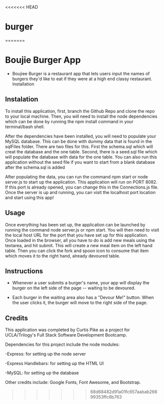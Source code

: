 <<<<<<< HEAD
# burger
=======
# Boujie Burger App

* Boujiee Burger is a restaurant app that lets users input the names of burgers they'd like to eat if they were at a high end classy restaurant.
Installation

## Instalation

To install this application, first, branch the Github Repo and clone the repo to your local machine. Then, you will need to install the node dependencies which can be done by running the npm install command in your terminal/bash shell.

After the dependencies have been installed, you will need to populate your MySQL database. This can be done with dummy data that is found in the sqlFiles folder. There are two files for this. First the schema.sql which will creat the database and the one table. Second, there is a seed.sql file which will populate the database with data for the one table. You can also run this application without the seed file if you want to start from a blank database after the schema.sql is added

After populating the data, you can run the command npm start or node server.js to start up the application. This application will run on PORT 8082. If this port is already opened, you can change this in the Connections.js file. Once the server is up and running, you can visit the localhost port location and start using this app!

## Usage
Once everything has been set up, the application can be launched by running the command node server.js or npm start. You will then need to visit the local host URL for the port that you have set up for this application. Once loaded in the browser, all you have to do is add new meals using the textarea, and hit submit. This will create a new meal item on the left hand table. Then you can click the fork and spoon icon to consume that item which moves it to the right hand, already devoured table.


## Instructions 

* Whenever a user submits a burger's name, your app will display the burger on the left side of the page -- waiting to be devoured.

* Each burger in the waiting area also has a "Devour Me!" button. When the user clicks it, the burger will move to the right side of the page.

## Credits
This application was completed by Curtis Pike as a project for UCLA/Trilogy's Full Stack Software Development Bootcamp.

Dependencies for this project include the node modules:

-Express: for setting up the node server

-Express Handlebars: for setting up the HTML UI

-MySQL: for setting up the database

Other credits include: Google Fonts, Font Awesome, and Bootstrap.

>>>>>>> 68d68482d91a01fc657aabab26699353ffc8b763


